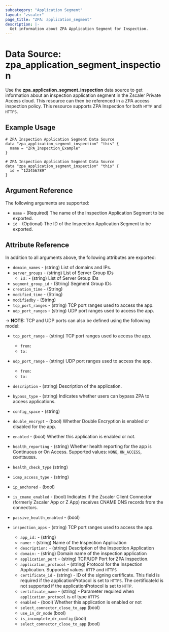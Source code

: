 ```yaml
---
subcategory: "Application Segment"
layout: "zscaler"
page_title: "ZPA: application_segment"
description: |-
  Get information about ZPA Application Segment for Inspection.
---
```


# Data Source: zpa_application_segment_inspection

Use the **zpa_application_segment_inspection** data source to get information about an inspection application segment in the Zscaler Private Access cloud. This resource can then be referenced in a ZPA access inspection policy. This resource supports ZPA Inspection for both `HTTP` and `HTTPS`.

## Example Usage

```hcl
# ZPA Inspection Application Segment Data Source
data "zpa_application_segment_inspection" "this" {
  name = "ZPA_Inspection_Example"
}
```

```hcl
# ZPA Inspection Application Segment Data Source
data "zpa_application_segment_inspection" "this" {
  id = "123456789"
}
```

## Argument Reference

The following arguments are supported:

* `name` - (Required) The name of the Inspection Application Segment to be exported.
* `id` - (Optional) The ID of the Inspection Application Segment to be exported.

## Attribute Reference

In addition to all arguments above, the following attributes are exported:

* `domain_names` - (string) List of domains and IPs.
* `server_groups` - (string) List of Server Group IDs
  * `id:` - (string) List of Server Group IDs
* `segment_group_id` - (String) Segment Group IDs
* `creation_time` - (String)
* `modified_time` - (String)
* `modifiedby` - (String)
* `tcp_port_ranges` - (string) TCP port ranges used to access the app.
* `udp_port_ranges` - (string) UDP port ranges used to access the app.

-> **NOTE:**  TCP and UDP ports can also be defined using the following model:

* `tcp_port_range` - (string) TCP port ranges used to access the app.
  * `from:`
  * `to:`
* `udp_port_range` - (string) UDP port ranges used to access the app.
  * `from:`
  * `to:`

* `description` - (string) Description of the application.
* `bypass_type` - (string) Indicates whether users can bypass ZPA to access applications.
* `config_space` - (string)
* `double_encrypt` - (bool) Whether Double Encryption is enabled or disabled for the app.
* `enabled` - (bool) Whether this application is enabled or not.
* `health_reporting` - (string) Whether health reporting for the app is Continuous or On Access. Supported values: `NONE`, `ON_ACCESS`, `CONTINUOUS`.
* `health_check_type` (string)
* `icmp_access_type` - (string)
* `ip_anchored` - (bool)
* `is_cname_enabled` - (bool) Indicates if the Zscaler Client Connector (formerly Zscaler App or Z App) receives CNAME DNS records from the connectors.
* `passive_health_enabled` - (bool)

* `inspection_apps` - (string) TCP port ranges used to access the app.
  * `app_id:` - (string)
  * `name:` - (string) Name of the Inspection Application
  * `description:` - (string) Description of the Inspection Application
  * `domain:` - (string) Domain name of the inspection application
  * `application_port` - (string) TCP/UDP Port for ZPA Inspection.
  * `application_protocol` - (string) Protocol for the Inspection Application. Supported values: `HTTP` and `HTTPS`
  * `certificate_id` - (string) - ID of the signing certificate. This field is required if the applicationProtocol is set to `HTTPS`. The certificateId is not supported if the applicationProtocol is set to `HTTP`.
  * `certificate_name` - (string) - Parameter required when `application_protocol` is of type `HTTPS`
  * `enabled` - (bool) Whether this application is enabled or not
  * `select_connector_close_to_app` (bool)
  * `use_in_dr_mode` (bool)
  * `is_incomplete_dr_config` (bool)
  * `select_connector_close_to_app` (bool)